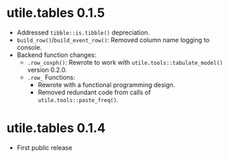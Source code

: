 # utile.tables 0.1.5
* Addressed `tibble::is.tibble()` depreciation.
* `build_row()`/`build_event_row()`: Removed column name logging to console.
* Backend function changes:
  - `.row_coxph()`: Rewrote to work with `utile.tools::tabulate_model()` version 0.2.0.
  - `.row_` Functions:
    - Rewrote with a functional programming design.
    - Removed redundant code from calls of `utile.tools::paste_freq()`.

# utile.tables 0.1.4
* First public release

